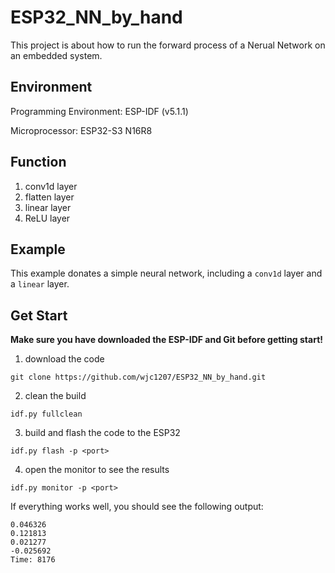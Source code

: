 # ESP32_NN_by_hand

This project is about how to run the forward process of a Nerual Network on an embedded system.

## Environment

Programming Environment: ESP-IDF (v5.1.1)

Microprocessor: ESP32-S3 N16R8

## Function

1. conv1d layer
2. flatten layer
3. linear layer
4. ReLU layer

## Example

This example donates a simple neural network, including a ```conv1d``` layer and a ```linear``` layer.

## Get Start

**Make sure you have downloaded the ESP-IDF and Git before getting start!**

1. download the code
```
git clone https://github.com/wjc1207/ESP32_NN_by_hand.git
```
2. clean the build
```
idf.py fullclean
```
3. build and flash the code to the ESP32
```
idf.py flash -p <port>
```
4. open the monitor to see the results
```
idf.py monitor -p <port>
```

If everything works well, you should see the following output:
```
0.046326
0.121813
0.021277
-0.025692
Time: 8176
```
